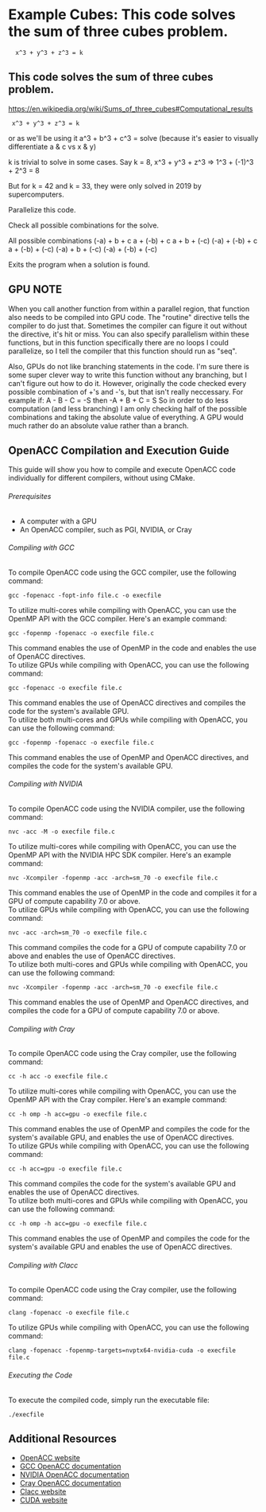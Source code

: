 # Example Cubes: This code solves the sum of three cubes problem.
      x^3 + y^3 + z^3 = k

## This code solves the sum of three cubes problem.
 https://en.wikipedia.org/wiki/Sums_of_three_cubes#Computational_results
 
     x^3 + y^3 + z^3 = k
or as we'll be using it
     a^3 + b^3 + c^3 = solve 
     (because it's easier to visually differentiate a & c vs x & y)
 
k is trivial to solve in some cases.
Say k = 8,
    x^3 + y^3 + z^3 => 1^3 + (-1)^3 + 2^3 = 8
 
But for k = 42 and k = 33, they were only solved in 2019 by supercomputers.
 
Parallelize this code.

Check all possible combinations for the solve.
 
All possible combinations
(-a) + b    + c
a    + (-b) + c
a    + b    + (-c)
(-a) + (-b) + c
a    + (-b) + (-c)
(-a) + b    + (-c)
(-a) + (-b) + (-c)
 
Exits the program when a solution is found.


## GPU NOTE
When you call another function from within a parallel region,
that function also needs to be compiled into GPU code.
The "routine" directive tells the compiler to do just that.
Sometimes the compiler can figure it out without the directive,
it's hit or miss. You can also specify parallelism within
these functions, but in this function specifically there
are no loops I could parallelize, so I tell the compiler
that this function should run as "seq".

Also, GPUs do not like branching statements in the code.
I'm sure there is some super clever way to write this
function without any branching, but I can't figure
out how to do it.
However, originally the code checked every possible
combination of +'s and -'s, but that isn't really
neccessary. For example if:
 A - B - C = -S  then
-A + B + C = S
So in order to do less computation (and less branching)
I am only checking half of the possible combinations and
taking the absolute value of everything. A GPU would
much rather do an absolute value rather than a branch.

## OpenACC Compilation and Execution Guide

This guide will show you how to compile and execute OpenACC code individually for different compilers, without using CMake.

###### Prerequisites

- A computer with a GPU
- An OpenACC compiler, such as PGI, NVIDIA, or Cray

###### Compiling with GCC
To compile OpenACC code using the GCC compiler, use the following command:
```
gcc -fopenacc -fopt-info file.c -o execfile
```
To utilize multi-cores while compiling with OpenACC, you can use the OpenMP API with the GCC compiler. Here's an example command:
```
gcc -fopenmp -fopenacc -o execfile file.c
```
This command enables the use of OpenMP in the code and enables the use of OpenACC directives.
<br>To utilize GPUs while compiling with OpenACC, you can use the following command:
```
gcc -fopenacc -o execfile file.c
```
This command enables the use of OpenACC directives and compiles the code for the system's available GPU.
<br>To utilize both multi-cores and GPUs while compiling with OpenACC, you can use the following command:
```
gcc -fopenmp -fopenacc -o execfile file.c
```
This command enables the use of OpenMP and OpenACC directives, and compiles the code for the system's available GPU.

###### Compiling with NVIDIA
To compile OpenACC code using the NVIDIA compiler, use the following command:
```
nvc -acc -M -o execfile file.c
```
To utilize multi-cores while compiling with OpenACC, you can use the OpenMP API with the NVIDIA HPC SDK compiler. Here's an example command:
```
nvc -Xcompiler -fopenmp -acc -arch=sm_70 -o execfile file.c
```
This command enables the use of OpenMP in the code and compiles it for a GPU of compute capability 7.0 or above.<br>To utilize GPUs while compiling with OpenACC, you can use the following command:
```
nvc -acc -arch=sm_70 -o execfile file.c
```
This command compiles the code for a GPU of compute capability 7.0 or above and enables the use of OpenACC directives.
<br>To utilize both multi-cores and GPUs while compiling with OpenACC, you can use the following command:
```
nvc -Xcompiler -fopenmp -acc -arch=sm_70 -o execfile file.c
```
This command enables the use of OpenMP and OpenACC directives, and compiles the code for a GPU of compute capability 7.0 or above.
###### Compiling with Cray
To compile OpenACC code using the Cray compiler, use the following command:
```
cc -h acc -o execfile file.c
```
To utilize multi-cores while compiling with OpenACC, you can use the OpenMP API with the Cray compiler. Here's an example command:
```
cc -h omp -h acc=gpu -o execfile file.c
```
This command enables the use of OpenMP and compiles the code for the system's available GPU, and enables the use of OpenACC directives.
<br>To utilize GPUs while compiling with OpenACC, you can use the following command:
```
cc -h acc=gpu -o execfile file.c
```
This command compiles the code for the system's available GPU and enables the use of OpenACC directives.
<br>To utilize both multi-cores and GPUs while compiling with OpenACC, you can use the following command:
```
cc -h omp -h acc=gpu -o execfile file.c
```
This command enables the use of OpenMP and compiles the code for the system's available GPU and enables the use of OpenACC directives.

###### Compiling with Clacc
To compile OpenACC code using the Cray compiler, use the following command:
```
clang -fopenacc -o execfile file.c
```
To utilize GPUs while compiling with OpenACC, you can use the following command:
```
clang -fopenacc -fopenmp-targets=nvptx64-nvidia-cuda -o execfile file.c
```
###### Executing the Code
To execute the compiled code, simply run the executable file:
```
./execfile
```
## Additional Resources
- [OpenACC website](https://www.openacc.org/)
- [GCC OpenACC documentation](https://gcc.gnu.org/wiki/OpenACC)
- [NVIDIA OpenACC documentation](https://docs.nvidia.com/cuda/cuda-compiler-driver-nvc/index.html)
- [Cray OpenACC documentation](https://docs.cray.com/books/S-2489-51/html-S-2489-51/openacc.html)
- [Clacc website](https://www.openacc.org/sites/default/files/inline-images/events/F2F20%20presentations/BoF-clacc.pdf)
- [CUDA website](https://developer.nvidia.com/cuda-zone)
